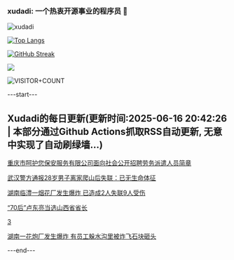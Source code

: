 ### xudadi: 一个热衷开源事业的程序员 👋

![xudadi](https://github-readme-stats-git-masterorgs-github-readme-stats-team.vercel.app/api?username=xudadi)

[![Top Langs](https://github-readme-stats.vercel.app/api/top-langs/?username=xudadi)](https://github.com/anuraghazra/github-readme-stats)

[![GitHub Streak](https://streak-stats.demolab.com?user=xudadi&locale=zh_Hans)](https://git.io/streak-stats)

![](https://raw.githubusercontent.com/xudadi/xudadi/main/assets/github-contribution-grid-snake.svg)

![VISITOR+COUNT](https://komarev.com/ghpvc/?username=xudadi&label=VISITOR+COUNT)


---start---

## Xudadi的每日更新(更新时间:2025-06-16 20:42:26 | 本部分通过Github Actions抓取RSS自动更新, 无意中实现了自动刷绿墙...)

[重庆市呵护您保安服务有限公司面向社会公开招聘劳务派遣人员简章](https://www.gongkaoleida.com/article/2453229)

[武汉警方通报28岁男子离家爬山后失联：已无生命体征](https://m.163.com/news/article/K268Q7F80001899O.html)

[湖南临澧一烟花厂发生爆炸 已造成2人失联9人受伤](https://m.163.com/news/article/K266LTLD0001899O.html)

[“70后”卢东亮当选山西省省长](https://m.163.com/news/article/K264DBE10001899N.html)

[3](https://m.163.com/touch/news/sub/domestic)

[湖南一花炮厂发生爆炸 有员工躲水沟里被炸飞石块砸头](https://m.163.com/news/article/K26498GQ0001899O.html)

---end---
